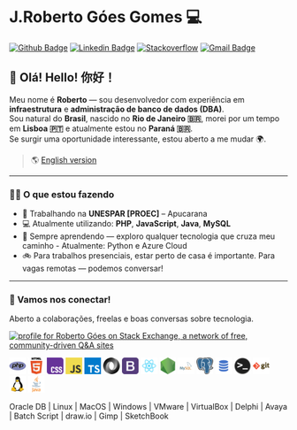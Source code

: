 # J.Roberto Góes Gomes 💻

[![Github Badge](https://img.shields.io/badge/-Github-000?style=flat-square&logo=Github&logoColor=white&link=https://github.com/JRGGroberto)](https://github.com/JRGGroberto)
[![Linkedin Badge](https://img.shields.io/badge/-LinkedIn-blue?style=flat-square&logo=Linkedin&logoColor=white&link=https://www.linkedin.com/in/jrobertogoes/)](https://www.linkedin.com/in/jrobertogoes/)
[![Stackoverflow](https://img.shields.io/badge/-Stackoverflow-grey?style=flat-square&logo=stackoverflow&logoColor=orange&)](https://stackoverflow.com/users/5273803/roberto-g%c3%b3es)
[![Gmail Badge](https://img.shields.io/badge/-Gmail-ccc?style=flat-square&logo=Gmail&logoColor=red&link=mailto:jrggroberto@gmail.com)](mailto:jrggroberto@gmail.com)

## 👋 Olá! Hello! 你好！

Meu nome é **Roberto** — sou desenvolvedor com experiência em **infraestrutura** e **administração de banco de dados (DBA)**.  
Sou natural do **Brasil**, nascido no **Rio de Janeiro 🇧🇷**, morei por um tempo em **Lisboa 🇵🇹** e atualmente estou no **Paraná 🇧🇷**.  
Se surgir uma oportunidade interessante, estou aberto a me mudar 🌍.

> 🌎 [English version](README.md)

---

### 👨‍💻 O que estou fazendo

- 🏢  Trabalhando na **UNESPAR [PROEC]** – Apucarana  
- 💻  Atualmente utilizando: **PHP**, **JavaScript**, **Java**, **MySQL**  
- 🌱  Sempre aprendendo — exploro qualquer tecnologia que cruza meu caminho - Atualmente: Python e Azure Cloud
- 🚲  Para trabalhos presenciais, estar perto de casa é importante. Para vagas remotas — podemos conversar!

---

### 🤝 Vamos nos conectar!

Aberto a colaborações, freelas e boas conversas sobre tecnologia.


<a href="https://stackexchange.com/users/4852812"><img src="https://stackexchange.com/users/flair/4852812.png" width="208" height="58" alt="profile for Roberto G&#243;es on Stack Exchange, a network of free, community-driven Q&amp;A sites" title="profile for Roberto G&#243;es on Stack Exchange, a network of free, community-driven Q&amp;A sites"></a>



<code><img height="30" src="https://raw.githubusercontent.com/github/explore/80688e429a7d4ef2fca1e82350fe8e3517d3494d/topics/php/php.png"></code>
<code><img height="30" src="https://raw.githubusercontent.com/github/explore/80688e429a7d4ef2fca1e82350fe8e3517d3494d/topics/html/html.png"></code>
<code><img height="30" src="https://raw.githubusercontent.com/github/explore/80688e429a7d4ef2fca1e82350fe8e3517d3494d/topics/css/css.png"></code>
<code><img height="30" src="https://raw.githubusercontent.com/github/explore/80688e429a7d4ef2fca1e82350fe8e3517d3494d/topics/javascript/javascript.png"></code>
<code><img height="30" src="https://raw.githubusercontent.com/github/explore/80688e429a7d4ef2fca1e82350fe8e3517d3494d/topics/typescript/typescript.png"></code>
<code><img height="30" src="https://raw.githubusercontent.com/github/explore/80688e429a7d4ef2fca1e82350fe8e3517d3494d/topics/json/json.png"></code>
<code><img height="30" src="https://raw.githubusercontent.com/github/explore/80688e429a7d4ef2fca1e82350fe8e3517d3494d/topics/bootstrap/bootstrap.png"></code>
<code><img height="30" src="https://raw.githubusercontent.com/github/explore/80688e429a7d4ef2fca1e82350fe8e3517d3494d/topics/react/react.png"></code>
<code><img height="30" src="https://raw.githubusercontent.com/github/explore/80688e429a7d4ef2fca1e82350fe8e3517d3494d/topics/nodejs/nodejs.png"></code>
<code><img height="30" src="https://raw.githubusercontent.com/github/explore/80688e429a7d4ef2fca1e82350fe8e3517d3494d/topics/mysql/mysql.png"></code>
<code><img height="30" src="https://raw.githubusercontent.com/github/explore/80688e429a7d4ef2fca1e82350fe8e3517d3494d/topics/postgresql/postgresql.png"></code>
<code><img height="30" src="https://raw.githubusercontent.com/github/explore/80688e429a7d4ef2fca1e82350fe8e3517d3494d/topics/sql/sql.png"></code>
<code><img height="30" src="https://raw.githubusercontent.com/github/explore/80688e429a7d4ef2fca1e82350fe8e3517d3494d/topics/terminal/terminal.png"></code>
<code><img height="30" src="https://raw.githubusercontent.com/github/explore/80688e429a7d4ef2fca1e82350fe8e3517d3494d/topics/git/git.png"></code>
<code><img height="30" src="https://raw.githubusercontent.com/github/explore/80688e429a7d4ef2fca1e82350fe8e3517d3494d/topics/linux/linux.png"></code>
<code><img height="30" src="https://raw.githubusercontent.com/github/explore/80688e429a7d4ef2fca1e82350fe8e3517d3494d/topics/java/java.png"></code>

Oracle DB | Linux | MacOS | Windows | VMware | VirtualBox | Delphi | Avaya | Batch Script | draw.io | Gimp | SketchBook
